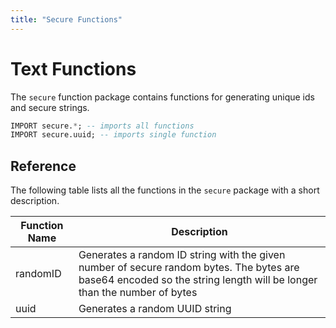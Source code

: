 ```yaml
---
title: "Secure Functions"
---
```


# Text Functions

The `secure` function package contains functions for generating unique ids and secure strings.

```sql
IMPORT secure.*; -- imports all functions
IMPORT secure.uuid; -- imports single function
```

## Reference

The following table lists all the functions in the `secure` package with a short description.

| Function Name         | Description   |
|-----------------------|---------------|
| randomID | Generates a random ID string with the given number of secure random bytes. The bytes are base64 encoded so the string length will be longer than the number of bytes | 
| uuid | Generates a random UUID string | 